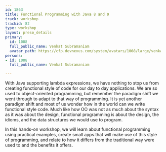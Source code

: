 ```yaml
---
id: 1863
title: Functional Programming with Java 8 and 9
track: workshop
trackid: 82
type: workshop
layout: preso_details
primary:
  id: 1008
  full_public_name: Venkat Subramaniam
  avatar_path: https://cfp.devnexus.com/system/avatars/1008/large/venkat.001.jpeg?1510755501
persons:
- id: 1008
  full_public_name: Venkat Subramaniam

---
```

With Java supporting lambda expressions, we have nothing to stop us from creating functional style of code for our day to day applications. We are so used to object-oriented programming, but remember the paradigm shift we went through to adapt to that way of programming. It is yet another paradigm shift and most of us wonder how in the world can we write functional style code. Much like how OO was not as much about the syntax as it was about the design, functional programming is about the design, the idioms, and the data structures we would use to program.

In this hands-on workshop, we will learn about functional programming using practical examples, create small apps that will make use of this style of programming, and relate to how it differs from the traditional way were used to and the benefits it offers.